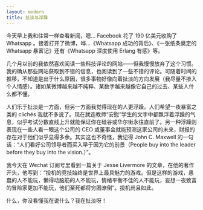 ```yaml
---
layout: modern
title: 扯淡与浮躁
---
```


今天早上我和往常一样查看新闻，嗯... Facebook 花了 190 亿美元收购了 Whatsapp 。接着打开了微博，哗...《Whatsapp 成功的背后》、《一张纸条奠定的 Whatsapp 暴富记》还有《Whatsapp 深度使用 Erlang 有感》等。

几个月以前的我依然喜欢阅读一些科技评论的网站——但我慢慢放弃了这个习惯。我的确从那些网站获取到不错的信息，也阅读到了一些不错的评论。可随着时间的推移，不知道是出于什么原因，很多事物好像向着扯淡的方向发展（我尽量不掺入个人情感）。诸如某微博越来越不纯粹、某数字越来越像它自己的过去、某些人什么都不懂。

人们乐于扯淡是一方面，但另一方面我觉得现在的人更浮躁。人们希望一夜暴富之类的 clichés 我就不多说了。现在就连教师“安慰”学生的文字中都飘浮着浮躁的气息，似乎考试分数直线上升就能保证你在硅谷或华尔街永往直前了。另一种浮躁则表现在一些人看一眼这个公司的 CEO 或董事会就能预测这家公司的未来，财报的存在对于他们似乎显得多余。其实这也不奇怪，我记得 John C. Maxwell 的一句话：“人们看好公司领导者而买入早于因为它的前景（People buy into the leader before they buy into the vision.）”。

我今天在 Wechat 订阅号里看到一篇关于 Jesse Livermore 的文章，在他的著作 *<How to Trade in Stocks>* 开头，他写到：“投机的竞技始终是世界上最具魅力的游戏。但是这样的游戏，愚蠢的人不能玩，懒得动脑筋的人不能玩，情绪平衡不佳的人不能玩，妄想一夜致富的冒险家更加不能玩，他们至死都将穷困潦倒”。投机尚且如此。

什么，你没看懂我在说什么？我在扯淡呀！